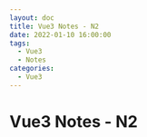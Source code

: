 ```yaml
---
layout: doc
title: Vue3 Notes - N2
date: 2022-01-10 16:00:00
tags:
  - Vue3
  - Notes
categories:
  - Vue3
---
```


# Vue3 Notes - N2
